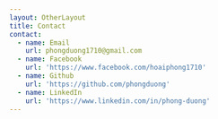 ```yaml
---
layout: OtherLayout
title: Contact
contact:
  - name: Email
    url: phongduong1710@gmail.com
  - name: Facebook
    url: 'https://www.facebook.com/hoaiphong1710'
  - name: Github
    url: 'https://github.com/phongduong'
  - name: LinkedIn
    url: 'https://www.linkedin.com/in/phong-duong'
---
```

<pages-Contact />
